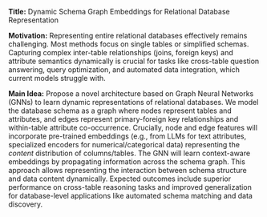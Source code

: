 **Title:** Dynamic Schema Graph Embeddings for Relational Database Representation

**Motivation:** Representing entire relational databases effectively remains challenging. Most methods focus on single tables or simplified schemas. Capturing complex inter-table relationships (joins, foreign keys) and attribute semantics dynamically is crucial for tasks like cross-table question answering, query optimization, and automated data integration, which current models struggle with.

**Main Idea:** Propose a novel architecture based on Graph Neural Networks (GNNs) to learn dynamic representations of relational databases. We model the database schema as a graph where nodes represent tables and attributes, and edges represent primary-foreign key relationships and within-table attribute co-occurrence. Crucially, node and edge features will incorporate pre-trained embeddings (e.g., from LLMs for text attributes, specialized encoders for numerical/categorical data) representing the *content* distribution of columns/tables. The GNN will learn context-aware embeddings by propagating information across the schema graph. This approach allows representing the interaction between schema structure and data content dynamically. Expected outcomes include superior performance on cross-table reasoning tasks and improved generalization for database-level applications like automated schema matching and data discovery.
